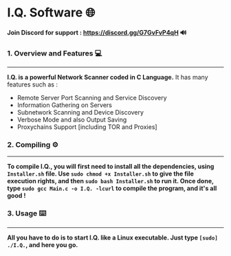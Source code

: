 # I.Q. Software 🌐

**Join Discord for support : https://discord.gg/G7GvFvP4qH 🔊**

### 1. Overview and Features 💻
---

**I.Q. is a powerful Network Scanner coded in C Language.**
It has many features such as :
  - Remote Server Port Scanning and Service Discovery
  - Information Gathering on Servers
  - Subnetwork Scanning and Device Discovery
  - Verbose Mode and also Output Saving
  - Proxychains Support [including TOR and Proxies]

### 2. Compiling ⚙️
---

**To compile I.Q., you will first need to install all the dependencies, using `Installer.sh` file. Use `sudo chmod +x Installer.sh` to give the file execution rights, and then `sudo bash Installer.sh` to run it. Once done, type `sudo gcc Main.c -o I.Q. -lcurl`  to compile the program, and it's all good !**

### 3. Usage ⌨️
---

**All you have to do is to start I.Q. like a Linux executable. Just type `[sudo] ./I.Q.`, and here you go.**
